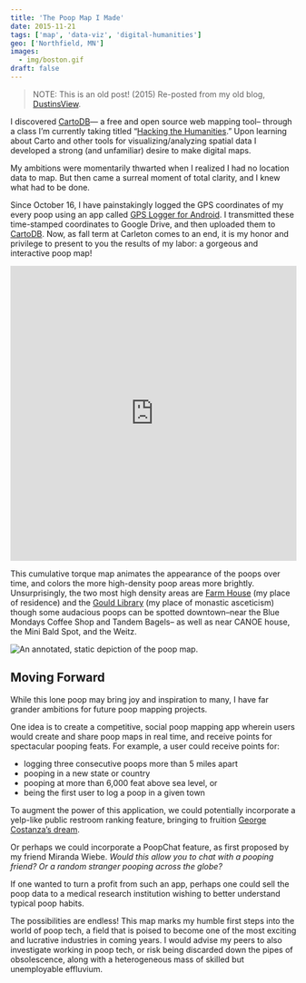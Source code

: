 ```yaml
---
title: 'The Poop Map I Made'
date: 2015-11-21
tags: ['map', 'data-viz', 'digital-humanities']
geo: ['Northfield, MN']
images:
  - img/boston.gif
draft: false
---
```


> NOTE: This is an old post! (2015) Re-posted from my old blog, [DustinsView](https://dustinsview.com/2015/the-poop-map-i-made/).

I discovered [CartoDB](https://cartodb.com/)— a free and open source web mapping tool– through a class I’m currently taking titled “[Hacking the Humanities](http://medhieval.com/hackinghumanities2015/).” Upon learning about Carto and other tools for visualizing/analyzing spatial data I developed a strong (and unfamiliar) desire to make digital maps.

My ambitions were momentarily thwarted when I realized I had no location data to map. But then came a surreal moment of total clarity, and I knew what had to be done.

Since October 16, I have painstakingly logged the GPS coordinates of my every poop using an app called [GPS Logger for Android](https://play.google.com/store/apps/details?id=com.mendhak.gpslogger). I transmitted these time-stamped coordinates to Google Drive, and then uploaded them to [CartoDB](https://cartodb.com/). Now, as fall term at Carleton comes to an end, it is my honor and privilege to present to you the results of my labor: a gorgeous and interactive poop map!

<iframe width='100%' height='520' frameborder='0' src='https://dustin7538.carto.com/viz/adf6d3e2-731d-11e5-a23d-0e3ff518bd15/embed_map' allowfullscreen webkitallowfullscreen mozallowfullscreen oallowfullscreen msallowfullscreen></iframe>

This cumulative torque map animates the appearance of the poops over time, and colors the more high-density poop areas more brightly. Unsurprisingly, the two most high density areas are [Farm House](https://apps.carleton.edu/admissions/locations/farm_house/) (my place of residence) and the [Gould Library](https://apps.carleton.edu/campus/library/) (my place of monastic asceticism) though some audacious poops can be spotted downtown–near the Blue Mondays Coffee Shop and Tandem Bagels– as well as near CANOE house, the Mini Bald Spot, and the Weitz.

![An annotated, static depiction of the poop map.](https://dustinsview.com/wp-content/uploads/2015/11/annotated_poop_map.png)

## Moving Forward

While this lone poop may bring joy and inspiration to many, I have far grander ambitions for future poop mapping projects.

One idea is to create a competitive, social poop mapping app wherein users would create and share poop maps in real time, and receive points for spectacular pooping feats. For example, a user could receive points for:

- logging three consecutive poops more than 5 miles apart
- pooping in a new state or country
- pooping at more than 6,000 feat above sea level, or
- being the first user to log a poop in a given town

To augment the power of this application, we could potentially incorporate a yelp-like public restroom ranking feature, bringing to fruition [George Costanza’s dream](http://www.villagevoice.com/news/a-bathroom-finding-app-gains-popularity-but-george-costanza-got-there-first-6712250).

Or perhaps we could incorporate a PoopChat feature, as first proposed by my friend Miranda Wiebe. _Would this allow you to chat with a pooping friend? Or a random stranger pooping across the globe?_

If one wanted to turn a profit from such an app, perhaps one could sell the poop data to a medical research institution wishing to better understand typical poop habits.

The possibilities are endless! This map marks my humble first steps into the world of poop tech, a field that is poised to become one of the most exciting and lucrative industries in coming years. I would advise my peers to also investigate working in poop tech, or risk being discarded down the pipes of obsolescence, along with a heterogeneous mass of skilled but unemployable effluvium.
